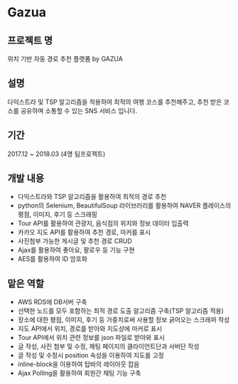 # Gazua

## 프로젝트 명
위치 기반 자동 경로 추천 플랫폼 by GAZUA

## 설명
다익스트라 및 TSP 알고리즘을 적용하여 최적의 여행 코스를 추천해주고, 추천 받은 코스를 공유하며 소통할 수 있는 SNS 서비스 입니다.

## 기간
2017.12 ~ 2018.03 (4명 팀프로젝트)

## 개발 내용
* 다익스트라와 TSP 알고리즘을 활용하여 최적의 경로 추천
* python의 Selenium, BeautifulSoup 라이브러리를 활용하여 NAVER 플레이스의 평점, 이미지, 후기 등 스크래핑
* Tour API를 활용하여 관광지, 음식점의 위치와 정보 데이터 입출력
* 카카오 지도 API를 활용하여 추천 경로, 마커를 표시
* 사진첨부 가능한 게시글 및 추천 경로 CRUD
* Ajax를 활용하여 좋아요, 팔로우 등 기능 구현
* AES를 활용하여 ID 암호화

## 맡은 역할

* AWS RDS에 DB서버 구축
* 선택한 노드를 모두 포함하는 최적 경로 도출 알고리즘 구축(TSP 알고리즘 적용)
* 장소에 대한 평점, 이미지, 후기 등 가중치로써 사용할 정보 긁어오는 스크래퍼 작성
* 지도 API에서 위치, 경로를 받아와 지도상에 마커로 표시
* Tour API에서 위치 관련 정보를 json 파일로 받아와 표시
* 글 작성, 사진 첨부 및 수정, 채팅 페이지의 클라이언트단과 서버단 작성
* 글 작성 및 수정시 position 속성을 이용하여 지도를 고정
* inline-block을 이용하여 탑바의 레이아웃 잡음
* Ajax Polling을 활용하여 회원간 채팅 기능 구축
